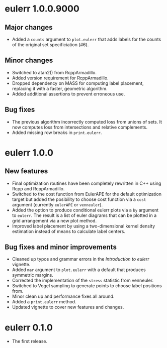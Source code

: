 # eulerr 1.0.0.9000
## Major changes
* Added a `counts` argument to `plot.eulerr` that adds labels for the counts
of the original set specificiation (#6).

## Minor changes
* Switched to atan2() from RcppArmadillo.
* Added version requirement for RcppArmadillo.
* Dropped dependency on MASS for computing label placement, replacing it
with a faster, geometric algorithm.
* Added additional assertions to prevent erroneous use.

## Bug fixes
* The previous algorithm incorrectly computed loss from unions of sets. It now
computes loss from intersections and relative complements.
* Added missing row breaks in `print.eulerr`.

# eulerr 1.0.0

## New features
* Final optimization routines have been completely rewritten in C++ using Rcpp
and RcppArmadillo.
* Switched to the cost function from EulerAPE for the default optimization
target but added the posibility to choose cost function via a `cost` argument
(currently `eulerAPE` or `venneuler`).
* Added the option to produce conditional eulerr plots via a `by` argument to
`eulerr`. The result is a list of euler diagrams that can be plotted
in a grid arrangement via a new plot method.
* Improved label placement by using a two-dimensional kernel density estimation
instead of means to calculate label centers.

## Bug fixes and minor improvements
* Cleaned up typos and grammar errors in the _Introduction to eulerr_ vignette.
* Added `mar` argument to `plot.eulerr` with a default that produces
symmetric margins.
* Corrected the implementation of the `stress` statistic from venneuler.
* Switched to Vogel sampling to generate points to choose label positions from.
* Minor clean up and performance fixes all around.
* Added a `print.eulerr` method.
* Updated vignette to cover new features and changes.

# eulerr 0.1.0
* The first release.
